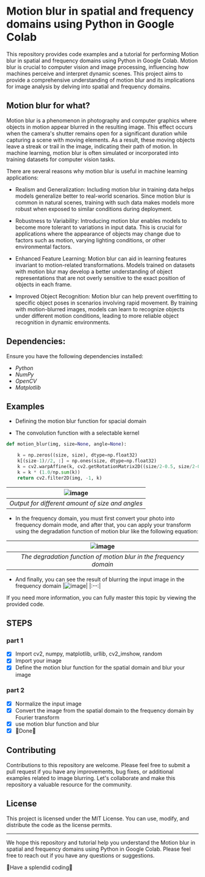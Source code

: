 # Motion blur in spatial and frequency domains using Python in Google Colab

This repository provides code examples and a tutorial for performing Motion blur in spatial and frequency domains using Python in Google Colab.
Motion blur is crucial to computer vision and image processing, influencing how machines perceive and interpret dynamic scenes. This project aims to provide a comprehensive understanding of motion blur and its implications for image analysis by delving into spatial and frequency domains.

## Motion blur for what?
Motion blur is a phenomenon in photography and computer graphics where objects in motion appear blurred in the resulting image.
This effect occurs when the camera's shutter remains open for a significant duration while capturing a scene with moving elements.
As a result, these moving objects leave a streak or trail in the image, indicating their path of motion.
In machine learning, motion blur is often simulated or incorporated into training datasets for computer vision tasks. 

There are several reasons why motion blur is useful in machine learning applications:
* Realism and Generalization:
Including motion blur in training data helps models generalize better to real-world scenarios. Since motion blur is common in natural scenes, training with such data makes models more robust when exposed to similar conditions during deployment.

* Robustness to Variability: Introducing motion blur enables models to become more tolerant to variations in input data. This is crucial for applications where the appearance of objects may change due to factors such as motion, varying lighting conditions, or other environmental factors.

* Enhanced Feature Learning: Motion blur can aid in learning features invariant to motion-related transformations. Models trained on datasets with motion blur may develop a better understanding of object representations that are not overly sensitive to the exact position of objects in each frame.

* Improved Object Recognition: Motion blur can help prevent overfitting to specific object poses in scenarios involving rapid movement. By training with motion-blurred images, models can learn to recognize objects under different motion conditions, leading to more reliable object recognition in dynamic environments.

## Dependencies:
Ensure you have the following dependencies installed:

* *Python*
* *NumPy*
* *OpenCV*
* *Matplotlib*

## Examples
* Defining the motion blur function for spacial domain
- The convolution function with a selectable kernel
```python
def motion_blur(img, size=None, angle=None):

    k = np.zeros((size, size), dtype=np.float32)
    k[(size-1)//2, :] = np.ones(size, dtype=np.float32)
    k = cv2.warpAffine(k, cv2.getRotationMatrix2D((size/2-0.5, size/2-0.5), angle, 1.0), (size, size))
    k = k * (1.0/np.sum(k))
    return cv2.filter2D(img, -1, k) 

```

|![image](https://github.com/mohammadnabia/image-processing-fundamentals/assets/53332753/0007d319-4b3d-4573-beca-3fb6591aa03d)| 
|:--:| 
| *Output for different amount of size and angles* |

* In the frequency domain, you must first convert your photo into frequency domain mode, and after that, you can apply your transform using the degradation function of motion blur like the following equation:
 
|![image](https://github.com/mohammadnabia/image-processing-fundamentals/assets/53332753/ff6ff5fb-f0d8-4c42-b086-270849b910c5)| 
|:--:| 
| *The degradation function of motion blur in the frequency domain* |

* And finally, you can see the result of blurring the input image in the frequency domain
|![image](https://github.com/mohammadnabia/image-processing-fundamentals/assets/53332753/cb3238c6-7a05-4a4e-ba38-b35adc7fc3d9)| 
|:--:|

If you need more information, you can fully master this topic by viewing the provided code.


## STEPS
### part 1
- [x] Import cv2, numpy, matplotlib, urllib, cv2_imshow, random
- [x] Import your image
- [x] Define the motion blur function for the spatial domain and blur your image
### part 2
- [x] Normalize the input image
- [x] Convert the image from the spatial domain to the frequency domain by Fourier transform
- [x] use motion blur function and blur
- [x] 🏁Done🏁

## Contributing
Contributions to this repository are welcome. Please feel free to submit a pull request if you have any improvements, bug fixes, or additional examples related to image blurring. Let's collaborate and make this repository a valuable resource for the community.

## License
This project is licensed under the MIT License. You can use, modify, and distribute the code as the license permits.

- - -

We hope this repository and tutorial help you understand the Motion blur in spatial and frequency domains using Python in Google Colab. Please feel free to reach out if you have any questions or suggestions.

👾Have a splendid coding👾



